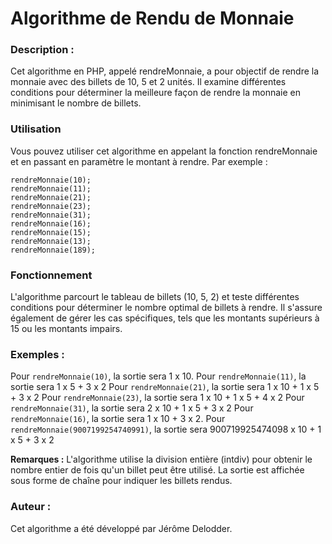 # Algorithme de Rendu de Monnaie

### Description :

Cet algorithme en PHP, appelé rendreMonnaie, a pour objectif de rendre la monnaie avec des billets de 10, 5 et 2 unités. Il examine différentes conditions pour déterminer la meilleure façon de rendre la monnaie en minimisant le nombre de billets.

### Utilisation

Vous pouvez utiliser cet algorithme en appelant la fonction rendreMonnaie et en passant en paramètre le montant à rendre. Par exemple :

```
rendreMonnaie(10);
rendreMonnaie(11);
rendreMonnaie(21);
rendreMonnaie(23);
rendreMonnaie(31);
rendreMonnaie(16);
rendreMonnaie(15);
rendreMonnaie(13);
rendreMonnaie(189);
```

### Fonctionnement

L'algorithme parcourt le tableau de billets (10, 5, 2) et teste différentes conditions pour déterminer le nombre optimal de billets à rendre. Il s'assure également de gérer les cas spécifiques, tels que les montants supérieurs à 15 ou les montants impairs.

### Exemples :

Pour `rendreMonnaie(10)`, la sortie sera 1 x 10.
Pour `rendreMonnaie(11)`, la sortie sera 1 x 5 + 3 x 2
Pour `rendreMonnaie(21)`, la sortie sera 1 x 10 + 1 x 5 + 3 x 2
Pour `rendreMonnaie(23)`, la sortie sera 1 x 10 + 1 x 5 + 4 x 2
Pour `rendreMonnaie(31)`, la sortie sera 2 x 10 + 1 x 5 + 3 x 2
Pour `rendreMonnaie(16)`, la sortie sera 1 x 10 + 3 x 2.
Pour `rendreMonnaie(9007199254740991)`, la sortie sera 900719925474098 x 10 + 1 x 5 + 3 x 2

**Remarques :**
L'algorithme utilise la division entière (intdiv) pour obtenir le nombre entier de fois qu'un billet peut être utilisé.
La sortie est affichée sous forme de chaîne pour indiquer les billets rendus.

### **Auteur :**

Cet algorithme a été développé par Jérôme Delodder.
